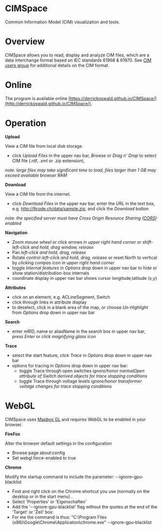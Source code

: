 CIMSpace
======

Common Information Model (CIM) visualization and tools.

# Overview
CIMSpace allows you to read, display and analyze CIM files, which are a data interchange format based on IEC standards 61968 & 61970.
See [CIM users group](http://cimug.ucaiug.org/default.aspx) for additional details on the CIM format.

# Online
The program is available online [https://derrickoswald.github.io/CIMSpace/](http://derrickoswald.github.io/CIMSpace/).

# Operation

**Upload**

View a CIM file from local disk storage.

- click *Upload Files* in the upper nav bar, *Browse* or *Drag n' Drop* to select CIM file (.rdf, .xml or .zip extension),

*note: large files may take significant time to load, files larger than 1 GB may exceed available browser RAM*

**Download**

View a CIM file from the internet.

- click *Download Files* in the upper nav bar, enter the URL in the text box, e.g. http://9code.ch/data/sample.zip,
and click the *Download* button

*note: the specified server must have Cross Origin Resource Sharing ([CORS](https://en.wikipedia.org/wiki/Cross-origin_resource_sharing)) enabled*

**Navigation**

- Zoom *mouse wheel* or *click arrows in upper right hand corner* or *shift-left-click and hold, drag window, release*
- Pan *left-click and hold, drag, release*
- Rotate *control-left-click and hold, drag, release* or reset North to vertical by *clicking compas icon in upper right hand corner*
- toggle *Internal features* in *Options* drop down in upper nav bar to hide or show station/distribution-box internals
- coordinate display in upper nav bar shows cursor longitude,latitude (x,y)

**Attributes**

- click on an element, e.g. ACLineSegment, Switch
- click through links in attribute display
- to deselect, click in a blank area of the map, or choose *Un-Highlight* from *Options* drop down in upper nav bar

**Search**

- enter mRID, name or aliasName in the search box in upper nav bar, *press Enter* or *click magnifying glass icon*

**Trace**

- select the start feature, *click Trace* in *Options* drop down in upper nav bar
- options for tracing in *Options* drop down in upper nav bar:
    * toggle Trace through open switches *ignore/honor normalOpen attribute of Switch derived objects for trace stopping conditions*
    * toggle Trace through voltage levels *ignore/honor transformer voltage changes for trace stopping conditions*

# WebGL

CIMSpace uses [Mapbox GL](https://www.mapbox.com/mapbox-gl-js/api/) and requires WebGL to be enabled in your browser.

**FireFox**

Alter the browser default settings in the configuration

- Browse page about:config
- Set webgl.force-enabled to true

**Chrome**

Modify the startup command to include the parameter: --ignore-gpu-blacklist

- Find and right click on the Chrome shortcut you use (normally on the desktop or in the start menu) .
- Select 'Properties' or 'Eigenschaften'
- Add the '--ignore-gpu-blacklist' flag without the quotes at the end of the 'Target' or 'Zeil' box:
- For me the command is thus: "C:\Program Files (x86)\Google\Chrome\Application\chrome.exe" --ignore-gpu-blacklist 


